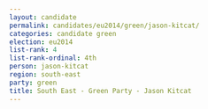 ```yaml
---
layout: candidate
permalink: candidates/eu2014/green/jason-kitcat/
categories: candidate green
election: eu2014
list-rank: 4
list-rank-ordinal: 4th
person: jason-kitcat
region: south-east
party: green
title: South East - Green Party - Jason Kitcat
---
```

